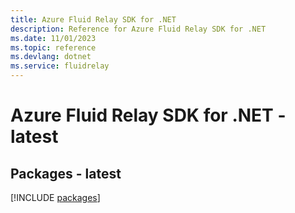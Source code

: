 ```yaml
---
title: Azure Fluid Relay SDK for .NET
description: Reference for Azure Fluid Relay SDK for .NET
ms.date: 11/01/2023
ms.topic: reference
ms.devlang: dotnet
ms.service: fluidrelay
---
```

# Azure Fluid Relay SDK for .NET - latest
## Packages - latest
[!INCLUDE [packages](fluid-relay-index.md)]
